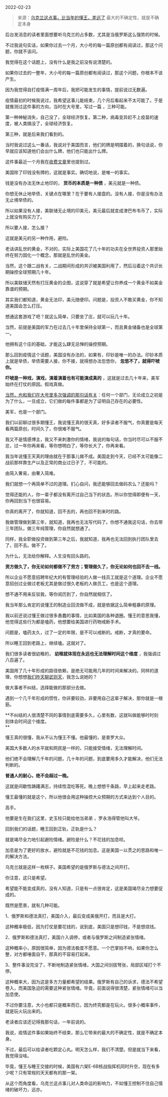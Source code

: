 2022-02-23

> 来源：[乌克兰这点事，比当年的懂王，差远了](http://mp.weixin.qq.com/s?__biz=MzU3NDc5Nzc0NQ==&mid=2247513447&idx=1&sn=a8b46108bdfd2a92af1738c7b28eb987&chksm=fd2e17b9ca599eafc32e2237c350f7ac241b6abb7b8f4df70663c3dabb3030adb12be02851fb&scene=27#wechat_redirect)
> 最大的不确定性，就是不确定本身

后台发消息的读者里面想要听乌克兰的占多数，尤其是当俄罗斯这么强势的时候。  

  

不过我说句实话，如果你过去一个月，大小号的每一篇原创都有阅读过，那这个问题，你就不该问。  

  

我觉得在这个话题上，没有什么是我之前没有说清楚的。  

  

如果你过去的一整年，大小号的每一篇原创都有阅读过，那这个问题，你根本不该产生。

  

因为我觉得自打疫情满一周年后，我把可能发生的事情，提前说过无数遍。  

  

疫情最初的时候我说过，我希望这事儿能结束，几个月后看起来不太可能了。于是就推测过这件事的方向，当时在大号里，写过一篇 ，三种可能。  

  

第一种神秘消失，自己没了，全球经济恢复。第二种，病毒变异赶不上疫苗的速度，被人类搞没了，全球经济恢复。

  

第三种，就是后来我们看到的。  

  

当时我说过这么一番话，我说对于美国而言，他们的牌是明摆着的，换句话说，你早就应该知道他们会出什么牌，他们也只能出什么牌。  

  

这件事最近一个月我在[收费文章](http://mp.weixin.qq.com/s?__biz=MzU3NDc5Nzc0NQ==&mid=2247512309&idx=1&sn=88829a9dc9da8cca934bf3be7ab6dc76&chksm=fd2e122bca599b3d994703f52139c2d05c7939585731e8e19b93ddfe1026d3780f980b4acf59&scene=21#wechat_redirect)里也提到过。

  

美国除了印钱没有牌的，这就是事实。确切地说，是唯一的事实。  

  

钱是没有办法无休止地印的， **货币的本质是一种债** ，美元就是一种债。  

  

你想无休止地举债，关键点在哪里？在于要有人接盘的。没有人接，你是没有办法无止境举债的。  

  

所以如果没有人接，美联储无止境的印美元，美元最后就变成津巴布韦币了，实际上就没有购买力了。  

  

所以要人接，怎么接？  

  

这就是美元的另一种作用，避险。  

  

老话讲乱世的黄金，不对的，实际上美国花了几十年的功夫在全世界投资人那里始终在努力固化一个概念，那就是乱世的美金。  

  

当然，这个跟二战有关，二战期间形成的共识被美国利用了，然后沿着这个共识长期操控全球预期几十年。  

  

所以美联储天然有打压黄金的企图，这说穿了就是希望让你养成一个黄金不如美金靠谱的预期。  

  

其实我们都知道，黄金无法印，美元随便印。问题是，投资人不敢买黄金，你不知道美国会怎么打压。  

  

想通这套游戏了吧？就这么简单，只要坐了庄，就可以玩几十年。  

  

当然，前提是美国的军力在过去几十年里保持全球第一，而且黄金储备也是全球第一。

  

他拥有这个庄的基础，才能这么肆无忌惮的操控预期。  

  

那么回到疫情这个话题，美国没有办法的，如果有，印钞是唯一的办法。印钞本质上就是举债，举债需要人接，你不接，就得想办法忽悠你， **忽悠不了，就得吓唬你。**  

  

 **吓唬是一种戏，演戏，演着演着也有可能演成真的** ，这就是过去几十年来，美军始终在打仗的原因。假戏真做。

  

[当然，也和我们在大号里多次强调的那句话有关](http://mp.weixin.qq.com/s?__biz=MzU0MjYwNDU2Mw==&mid=2247504018&idx=2&sn=37478c1630a084839d1d356a283ef462&chksm=fb1abceecc6d35f8363e7b36645b592a3a29d5ffe234abcc583d0a45d9b4cf00af13f2da77db&scene=21#wechat_redirect)：任何一个部门，无论成立之初是为了什么，一旦成立，它们做的每件事都是为了证明自己存在的必要性。

  

美军，也是一个部门。

  

我们以前聊过很多期懂王，我说懂王真的很天真，好多读者不服气，你真要是每天看两篇原创，时间久了，你很难不服气。  

  

我又不是情感博主，我又不来刺激你的情绪，我说的每句话，你当时尽可以不服不忿，过一年你再来看，等你想明白了，等你长大了，你再来看。

  

我当年说懂王天真的理由就在于那事儿做不成。美国走到今天，已经不太可能像二战前那样靠生产以及正常的商业过日子了，不可能的。  

  

由简入奢易，由奢入简难。

  

我们就想一个再简单不过的道理。扪心自问，我还能够回去做码农么？还能吗？

  

觉得还能的人，你一辈子都没有离开过自己当下的状态。所以你觉得即便有一天，你再回到当下也很容易。  

  

你真的离开了，你就知道，回不去的，再也回不到来时的路。

  

我做管理做到第三年，就知道，我再也无法写代码了。你想不通我这句话，你去带三年团队，做三年纯管理，你自然就想通了。  

  

同样，我全职做投资做到第三年之后，我就知道，我再也无法回到执行团队里去了，回不去。做不了。  

  

为什么，无法给你解释。人生没有回头路的。

  

 **资方做久了，你无论如何都做不了劳方；管理做久了，你无论如何也回不去一线。**

  

所以企业不愿意招聘年纪大的有管理经验的人做一线员工就是这个道理。企业不愿意招创过业做过老板尤其是做过很久老板的人做员工，也是这个道理。

  

想不通不用来反驳我，等你阅历到了，你自然就相信了。  

  

我当年那么肯定的说懂王的制造业回流做不成，就是依据这么简单粗暴的原理。  

  

我以前还说过懂王做过很多愚蠢的事情，比如美国的各种退圈。懂王的意思我懂，他觉得这些行为都是嗑药，他想要给美国进行药物戒断手术。  

  

问题是，嗑药太久，过了一定的年限，是不可以戒断的。戒断，才真的要命。

  

所以睡王回到老路上，继续嗑。这就对了。  

  

我们很多读者很幼稚的， **幼稚就体现在永远也无法理解时间这个维度** ，我强调过八百遍了。  

  

美国用了几十年形成的路径依赖，是绝无可能用几年的时间来解决的。同样的道理，你想想[我们昨天聊武则天](http://mp.weixin.qq.com/s?__biz=MzU3NDc5Nzc0NQ==&mid=2247513315&idx=3&sn=a6bcc106329f2d137a70a37f42d5bd4b&chksm=fd2e163dca599f2bb3eac3e5fe3b41a765192ea63226d080d8eefa5a0757cf07a133ec3ec6a9&scene=21#wechat_redirect)，我怎么说她的？  

  

做大事者不纠结，选择能做的那部分去做。

  

遇到一个几千年形成的惯性，你非要较劲，非要用自己这辈子解决，那你就是一根筋。

  

 **不纠结的人很清楚不同的事情到底需要多久，心里有数，这就叫做能够时时刻刻体会时间这个维度。  
**

  

懂王真的很懂，我从不认为懂王不懂。他最懂的，是普罗大众。

  

美国大多数人的水平就和网民是一样的，只能接受情绪，无法理解时间。

  

他们绝不会理解几千年的问题，几十年的问题，到底要用多久才能解决，他们无法判断的。

  

 **普通人的耐心，绝不会超过一晚。**  

  

这就是间歇性踌躇满志，持续性混吃等死。晚上想想千条路，早上起来走老路。  

  

懂王最懂的就是这个，所以他很会用这种操控大众预期的方式来达到个人目的。

  

高手。

  

他要是生在我们这里，史玉柱只能给他当弟弟 ，罗永浩得管他叫大爷。

  

回到我们的话题，睡王回到正轨，正轨是什么？  

  

就是竭尽全力地引起避险情绪。避险是什么？不花钱的加息呗。

  

加息是为了更好的放水，避险就是不花钱的加息。这是美国一以贯之的思路和唯一的解决方法。  

  

乌克兰就是这样一枚棋子。美国希望的是俄罗斯与德法之间开打。  

  

你注意，这只是希望。

  

希望能不能变成真的，没有人知道，只是有一点很肯定，这是美国竭尽全力想要促成的。

  

既然是愿景，就有几种可能。  

  

1、俄罗斯和德法真打，美国介入，最后变成美俄开打，而且是大打。

  

这种概率极低，因为打仗是要花钱的，说到底，美国只是想印钱，不是想烧钱。

  

2、俄罗斯和德法真打，美国介入调停，或者与俄罗斯之间制造紧张情绪。

  

这种概率小，原因很简单，因为德法极度不愿意。一个巴掌拍不响，如果你怎么整，对方都唾面自干，那真的不容易打起来。

  

3、整件事没完没了，不断地制造紧张情绪，大国之间剑拔弩张，局部区域打个不停。

  

这种概率大，因为这是多方力量都希望的结果。俄罗斯有自己的诉求，德法不希望卷入，而美国急迫的需要这种紧张情绪。毕竟，前面说得很清楚，紧张情绪可以当加息使。

  

不过你要注意，大小也都只是概率而已，因为终究都是在玩火。很多小概率事件，就是玩火玩出来的。  

  

老读者应该还记得我那句话，一年前说的。  

  

我说，疫情这件事如果始终不结束，那么它带来的最大的不确定性，就是不确定本身。

  

不过，最后可以给读者吃颗定心丸。明天怎么样，我们不清楚。但是就当下来看，我觉得没啥。

  

毕竟，懂王与睡王交接的时候，美国有六架E-6B核战指挥机同时升空，现在有多少呢？只有常规的天天都有的那一架。

  

从这个而角度看，乌克兰这点事儿对人类命运的影响力，不如懂王控制不住自己情绪的破坏力，远亦。

